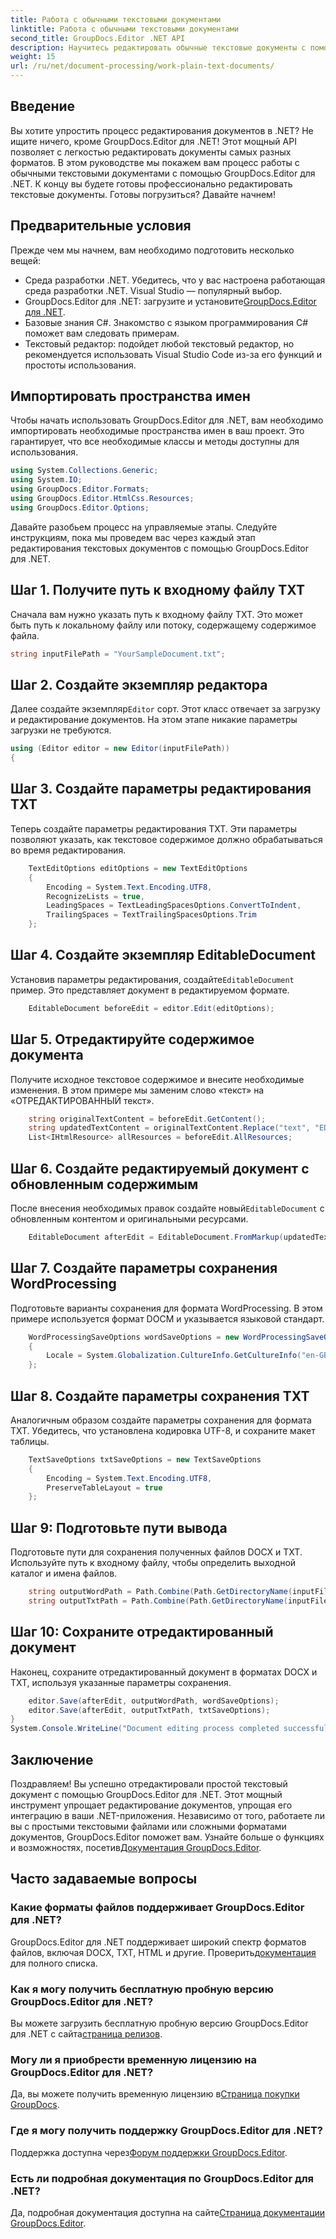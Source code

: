 ```yaml
---
title: Работа с обычными текстовыми документами
linktitle: Работа с обычными текстовыми документами
second_title: GroupDocs.Editor .NET API
description: Научитесь редактировать обычные текстовые документы с помощью GroupDocs.Editor для .NET с помощью нашего пошагового руководства. Упростите процесс редактирования документов .NET.
weight: 15
url: /ru/net/document-processing/work-plain-text-documents/
---
```

## Введение
Вы хотите упростить процесс редактирования документов в .NET? Не ищите ничего, кроме GroupDocs.Editor для .NET! Этот мощный API позволяет с легкостью редактировать документы самых разных форматов. В этом руководстве мы покажем вам процесс работы с обычными текстовыми документами с помощью GroupDocs.Editor для .NET. К концу вы будете готовы профессионально редактировать текстовые документы. Готовы погрузиться? Давайте начнем!
## Предварительные условия
Прежде чем мы начнем, вам необходимо подготовить несколько вещей:
- Среда разработки .NET. Убедитесь, что у вас настроена работающая среда разработки .NET. Visual Studio — популярный выбор.
-  GroupDocs.Editor для .NET: загрузите и установите[GroupDocs.Editor для .NET](https://releases.groupdocs.com/editor/net/).
- Базовые знания C#. Знакомство с языком программирования C# поможет вам следовать примерам.
- Текстовый редактор: подойдет любой текстовый редактор, но рекомендуется использовать Visual Studio Code из-за его функций и простоты использования.
## Импортировать пространства имен
Чтобы начать использовать GroupDocs.Editor для .NET, вам необходимо импортировать необходимые пространства имен в ваш проект. Это гарантирует, что все необходимые классы и методы доступны для использования.
```csharp
using System.Collections.Generic;
using System.IO;
using GroupDocs.Editor.Formats;
using GroupDocs.Editor.HtmlCss.Resources;
using GroupDocs.Editor.Options;
```
Давайте разобьем процесс на управляемые этапы. Следуйте инструкциям, пока мы проведем вас через каждый этап редактирования текстовых документов с помощью GroupDocs.Editor для .NET.
## Шаг 1. Получите путь к входному файлу TXT
Сначала вам нужно указать путь к входному файлу TXT. Это может быть путь к локальному файлу или потоку, содержащему содержимое файла.
```csharp
string inputFilePath = "YourSampleDocument.txt";
```
## Шаг 2. Создайте экземпляр редактора
 Далее создайте экземпляр`Editor` сорт. Этот класс отвечает за загрузку и редактирование документов. На этом этапе никакие параметры загрузки не требуются.
```csharp
using (Editor editor = new Editor(inputFilePath))
{
```
## Шаг 3. Создайте параметры редактирования TXT
Теперь создайте параметры редактирования TXT. Эти параметры позволяют указать, как текстовое содержимое должно обрабатываться во время редактирования.
```csharp
    TextEditOptions editOptions = new TextEditOptions
    {
        Encoding = System.Text.Encoding.UTF8,
        RecognizeLists = true,
        LeadingSpaces = TextLeadingSpacesOptions.ConvertToIndent,
        TrailingSpaces = TextTrailingSpacesOptions.Trim
    };
```
## Шаг 4. Создайте экземпляр EditableDocument
 Установив параметры редактирования, создайте`EditableDocument` пример. Это представляет документ в редактируемом формате.
```csharp
    EditableDocument beforeEdit = editor.Edit(editOptions);
```
## Шаг 5. Отредактируйте содержимое документа
Получите исходное текстовое содержимое и внесите необходимые изменения. В этом примере мы заменим слово «текст» на «ОТРЕДАКТИРОВАННЫЙ текст».
```csharp
    string originalTextContent = beforeEdit.GetContent();
    string updatedTextContent = originalTextContent.Replace("text", "EDITED text");
    List<IHtmlResource> allResources = beforeEdit.AllResources;
```
## Шаг 6. Создайте редактируемый документ с обновленным содержимым
 После внесения необходимых правок создайте новый`EditableDocument` с обновленным контентом и оригинальными ресурсами.
```csharp
    EditableDocument afterEdit = EditableDocument.FromMarkup(updatedTextContent, allResources);
```
## Шаг 7. Создайте параметры сохранения WordProcessing
Подготовьте варианты сохранения для формата WordProcessing. В этом примере используется формат DOCM и указывается языковой стандарт.
```csharp
    WordProcessingSaveOptions wordSaveOptions = new WordProcessingSaveOptions(WordProcessingFormats.Docm)
    {
        Locale = System.Globalization.CultureInfo.GetCultureInfo("en-GB")
    };
```
## Шаг 8. Создайте параметры сохранения TXT
Аналогичным образом создайте параметры сохранения для формата TXT. Убедитесь, что установлена кодировка UTF-8, и сохраните макет таблицы.
```csharp
    TextSaveOptions txtSaveOptions = new TextSaveOptions
    {
        Encoding = System.Text.Encoding.UTF8,
        PreserveTableLayout = true
    };
```
## Шаг 9: Подготовьте пути вывода
Подготовьте пути для сохранения полученных файлов DOCX и TXT. Используйте путь к входному файлу, чтобы определить выходной каталог и имена файлов.
```csharp
    string outputWordPath = Path.Combine(Path.GetDirectoryName(inputFilePath), Path.GetFileNameWithoutExtension(inputFilePath) + ".docm");
    string outputTxtPath = Path.Combine(Path.GetDirectoryName(inputFilePath), Path.GetFileNameWithoutExtension(inputFilePath) + ".txt");
```
## Шаг 10: Сохраните отредактированный документ
Наконец, сохраните отредактированный документ в форматах DOCX и TXT, используя указанные параметры сохранения.
```csharp
    editor.Save(afterEdit, outputWordPath, wordSaveOptions);
    editor.Save(afterEdit, outputTxtPath, txtSaveOptions);
}
System.Console.WriteLine("Document editing process completed successfully!");
```
## Заключение
 Поздравляем! Вы успешно отредактировали простой текстовый документ с помощью GroupDocs.Editor для .NET. Этот мощный инструмент упрощает редактирование документов, упрощая его интеграцию в ваши .NET-приложения. Независимо от того, работаете ли вы с простыми текстовыми файлами или сложными форматами документов, GroupDocs.Editor поможет вам. Узнайте больше о функциях и возможностях, посетив[Документация GroupDocs.Editor](https://tutorials.groupdocs.com/editor/net/).
## Часто задаваемые вопросы
### Какие форматы файлов поддерживает GroupDocs.Editor для .NET?
 GroupDocs.Editor для .NET поддерживает широкий спектр форматов файлов, включая DOCX, TXT, HTML и другие. Проверить[документация](https://tutorials.groupdocs.com/editor/net/) для полного списка.
### Как я могу получить бесплатную пробную версию GroupDocs.Editor для .NET?
 Вы можете загрузить бесплатную пробную версию GroupDocs.Editor для .NET с сайта[страница релизов](https://releases.groupdocs.com/).
### Могу ли я приобрести временную лицензию на GroupDocs.Editor для .NET?
Да, вы можете получить временную лицензию в[Страница покупки GroupDocs](https://purchase.groupdocs.com/temporary-license/).
### Где я могу получить поддержку GroupDocs.Editor для .NET?
 Поддержка доступна через[Форум поддержки GroupDocs.Editor](https://forum.groupdocs.com/c/editor/20).
### Есть ли подробная документация по GroupDocs.Editor для .NET?
 Да, подробная документация доступна на сайте[Страница документации GroupDocs.Editor](https://tutorials.groupdocs.com/editor/net/).